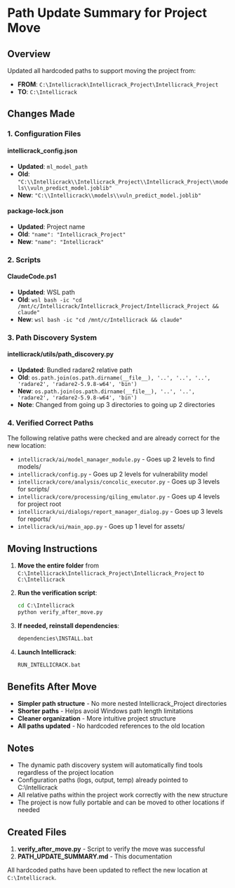 # Path Update Summary for Project Move

## Overview
Updated all hardcoded paths to support moving the project from:
- **FROM**: `C:\Intellicrack\Intellicrack_Project\Intellicrack_Project`
- **TO**: `C:\Intellicrack`

## Changes Made

### 1. Configuration Files

#### intellicrack_config.json
- **Updated**: `ml_model_path`
- **Old**: `"C:\\Intellicrack\\Intellicrack_Project\\Intellicrack_Project\\models\\vuln_predict_model.joblib"`
- **New**: `"C:\\Intellicrack\\models\\vuln_predict_model.joblib"`

#### package-lock.json
- **Updated**: Project name
- **Old**: `"name": "Intellicrack_Project"`
- **New**: `"name": "Intellicrack"`

### 2. Scripts

#### ClaudeCode.ps1
- **Updated**: WSL path
- **Old**: `wsl bash -ic "cd /mnt/c/Intellicrack/Intellicrack_Project/Intellicrack_Project && claude"`
- **New**: `wsl bash -ic "cd /mnt/c/Intellicrack && claude"`

### 3. Path Discovery System

#### intellicrack/utils/path_discovery.py
- **Updated**: Bundled radare2 relative path
- **Old**: `os.path.join(os.path.dirname(__file__), '..', '..', '..', 'radare2', 'radare2-5.9.8-w64', 'bin')`
- **New**: `os.path.join(os.path.dirname(__file__), '..', '..', 'radare2', 'radare2-5.9.8-w64', 'bin')`
- **Note**: Changed from going up 3 directories to going up 2 directories

### 4. Verified Correct Paths
The following relative paths were checked and are already correct for the new location:

- `intellicrack/ai/model_manager_module.py` - Goes up 2 levels to find models/
- `intellicrack/config.py` - Goes up 2 levels for vulnerability model
- `intellicrack/core/analysis/concolic_executor.py` - Goes up 3 levels for scripts/
- `intellicrack/core/processing/qiling_emulator.py` - Goes up 4 levels for project root
- `intellicrack/ui/dialogs/report_manager_dialog.py` - Goes up 3 levels for reports/
- `intellicrack/ui/main_app.py` - Goes up 1 level for assets/

## Moving Instructions

1. **Move the entire folder** from `C:\Intellicrack\Intellicrack_Project\Intellicrack_Project` to `C:\Intellicrack`

2. **Run the verification script**:
   ```cmd
   cd C:\Intellicrack
   python verify_after_move.py
   ```

3. **If needed, reinstall dependencies**:
   ```cmd
   dependencies\INSTALL.bat
   ```

4. **Launch Intellicrack**:
   ```cmd
   RUN_INTELLICRACK.bat
   ```

## Benefits After Move

- **Simpler path structure** - No more nested Intellicrack_Project directories
- **Shorter paths** - Helps avoid Windows path length limitations
- **Cleaner organization** - More intuitive project structure
- **All paths updated** - No hardcoded references to the old location

## Notes

- The dynamic path discovery system will automatically find tools regardless of the project location
- Configuration paths (logs, output, temp) already pointed to C:\Intellicrack
- All relative paths within the project work correctly with the new structure
- The project is now fully portable and can be moved to other locations if needed

## Created Files

1. **verify_after_move.py** - Script to verify the move was successful
2. **PATH_UPDATE_SUMMARY.md** - This documentation

All hardcoded paths have been updated to reflect the new location at `C:\Intellicrack`.